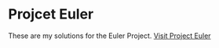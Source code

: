 # Projcet Euler
These are my solutions for the Euler Project.
[Visit Project Euler](https://projecteuler.net/)
